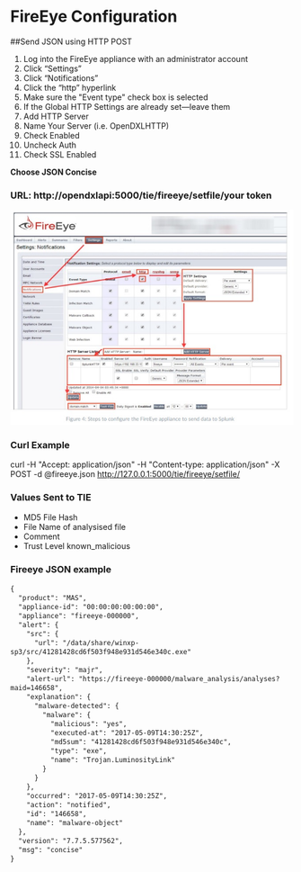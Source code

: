 # FireEye Configuration

##Send JSON using HTTP POST

1. Log into the FireEye appliance with an administrator account
2. Click “Settings”
3. Click “Notifications”
4. Click the “http” hyperlink
5. Make sure the "Event type" check box is selected
6. If the Global HTTP Settings are already set—leave them
7. Add HTTP Server
8. Name Your Server (i.e. OpenDXLHTTP)
9. Check Enabled
10. Uncheck Auth
11. Check SSL Enabled

**Choose JSON Concise**

### URL: http://opendxlapi:5000/tie/fireeye/setfile/your token


![fireeye configuration](images/fireeye-splunk.jpg)   

### Curl Example
curl -H "Accept: application/json" -H "Content-type: application/json" -X POST -d @fireeye.json http://127.0.0.1:5000/tie/fireeye/setfile/<security token>

### Values Sent to TIE
* MD5 File Hash
* File Name of analysised file
* Comment 
* Trust Level known_malicious

### Fireeye JSON example
```
{
  "product": "MAS",
  "appliance-id": "00:00:00:00:00:00",
  "appliance": "fireeye-000000",
  "alert": {
    "src": {
      "url": "/data/share/winxp-sp3/src/41281428cd6f503f948e931d546e340c.exe"
    },
    "severity": "majr",
    "alert-url": "https://fireeye-000000/malware_analysis/analyses?maid=146658",
    "explanation": {
      "malware-detected": {
        "malware": {
          "malicious": "yes",
          "executed-at": "2017-05-09T14:30:25Z",
          "md5sum": "41281428cd6f503f948e931d546e340c",
          "type": "exe",
          "name": "Trojan.LuminosityLink"
        }
      }
    },
    "occurred": "2017-05-09T14:30:25Z",
    "action": "notified",
    "id": "146658",
    "name": "malware-object"
  },
  "version": "7.7.5.577562",
  "msg": "concise"
}
```
